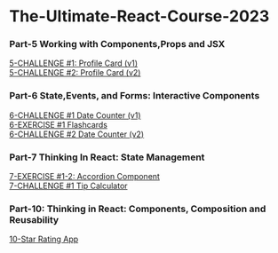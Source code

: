 # The-Ultimate-React-Course-2023

### Part-5 Working with Components,Props and JSX
[5-CHALLENGE #1: Profile Card (v1)](https://codesandbox.io/s/profile-card-8wy86z) <br/>
[5-CHALLENGE #2: Profile Card (v2)](https://codesandbox.io/s/profile-card-v2-sj3t98)<br/>
### Part-6 State,Events, and Forms: Interactive Components
[6-CHALLENGE #1 Date Counter (v1)](https://codesandbox.io/s/date-counter-v1-m8tzx8) <br/>
[6-EXERCISE #1 Flashcards](https://codesandbox.io/s/flash-cards-ym6h4z?file=/src/App.js) <br/>
[6-CHALLENGE #2 Date Counter (v2)](https://codesandbox.io/s/date-counter-v2-k57mt9) <br/>
### Part-7 Thinking In React: State Management
[7-EXERCISE #1-2: Accordion Component](https://codesandbox.io/s/accordion-question-p8pq9c?file=/src/App.js) <br/>
[7-CHALLENGE #1 Tip Calculator](https://codesandbox.io/s/tip-app-dwkxn4?file=/src/App.js)
### Part-10: Thinking in React: Components, Composition and Reusability
[10-Star Rating App](https://codesandbox.io/s/star-app-585n5s?file=/src/StarRating.js)
